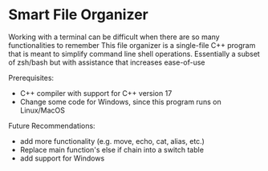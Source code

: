 # Smart File Organizer

Working with a terminal can be difficult when there are so many functionalities to remember
This file organizer is a single-file C++ program that is meant to simplify command line shell operations.
Essentially a subset of zsh/bash but with assistance that increases ease-of-use

Prerequisites:
- C++ compiler with support for C++ version 17
- Change some code for Windows, since this program runs on Linux/MacOS

Future Recommendations:
- add more functionality (e.g. move, echo, cat, alias, etc.)
- Replace main function's else if chain into a switch table
- add support for Windows
